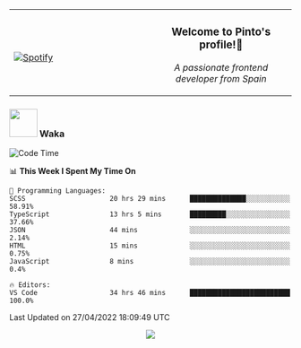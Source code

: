 <table width="100%" align="center"> 
  <tr>
  <td width="50%">
      
&nbsp; <br> [![Spotify](https://novatorem-zeta-rust.vercel.app/api/spotify)](https://open.spotify.com/user/novatorem-zeta-rust)

  </td>
  <td width="50%">
    <h3 align="center">Welcome to Pinto's profile!👋</h3>
    <p align="center"><em>A passionate frontend developer from Spain</em></p>
  </td>
  </table>

### <img src="https://media.giphy.com/media/VgCDAzcKvsR6OM0uWg/giphy.gif" width="50"> Waka

  <!--START_SECTION:waka-->
![Code Time](http://img.shields.io/badge/Code%20Time-292%20hrs%2039%20mins-blue)

📊 **This Week I Spent My Time On** 

```text
💬 Programming Languages: 
SCSS                     20 hrs 29 mins      ██████████████░░░░░░░░░░░   58.91% 
TypeScript               13 hrs 5 mins       █████████░░░░░░░░░░░░░░░░   37.66% 
JSON                     44 mins             ░░░░░░░░░░░░░░░░░░░░░░░░░   2.14% 
HTML                     15 mins             ░░░░░░░░░░░░░░░░░░░░░░░░░   0.75% 
JavaScript               8 mins              ░░░░░░░░░░░░░░░░░░░░░░░░░   0.4%

🔥 Editors: 
VS Code                  34 hrs 46 mins      █████████████████████████   100.0%

```


 Last Updated on 27/04/2022 18:09:49 UTC
<!--END_SECTION:waka-->

<div align="center">
<img src="https://github-readme-stats-gilt-tau.vercel.app/api/top-langs/?username=pinto-hub&layout=compact&theme=dracula" />
</div>
